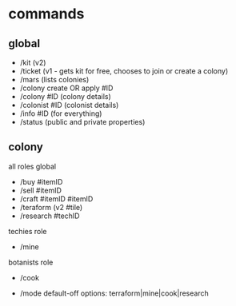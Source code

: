 # commands

## global

- /kit (v2)
- /ticket (v1 - gets kit for free, chooses to join or create a colony)
- /mars (lists colonies)
- /colony create OR apply #ID
- /colony #ID (colony details)
- /colonist #ID (colonist details)
- /info #ID (for everything)
- /status (public and private properties)

## colony

all roles global

- /buy #itemID
- /sell #itemID
- /craft #itemID #itemID
- /teraform (v2 #tile)
- /research #techID

techies role

- /mine

botanists role

- /cook

- /mode default-off options: terraform|mine|cook|research
